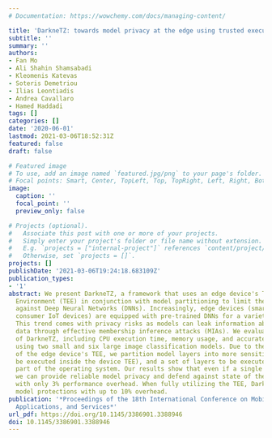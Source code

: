 ```yaml
---
# Documentation: https://wowchemy.com/docs/managing-content/

title: 'DarkneTZ: towards model privacy at the edge using trusted execution environments'
subtitle: ''
summary: ''
authors:
- Fan Mo
- Ali Shahin Shamsabadi
- Kleomenis Katevas
- Soteris Demetriou
- Ilias Leontiadis
- Andrea Cavallaro
- Hamed Haddadi
tags: []
categories: []
date: '2020-06-01'
lastmod: 2021-03-06T18:52:31Z
featured: false
draft: false

# Featured image
# To use, add an image named `featured.jpg/png` to your page's folder.
# Focal points: Smart, Center, TopLeft, Top, TopRight, Left, Right, BottomLeft, Bottom, BottomRight.
image:
  caption: ''
  focal_point: ''
  preview_only: false

# Projects (optional).
#   Associate this post with one or more of your projects.
#   Simply enter your project's folder or file name without extension.
#   E.g. `projects = ["internal-project"]` references `content/project/deep-learning/index.md`.
#   Otherwise, set `projects = []`.
projects: []
publishDate: '2021-03-06T19:24:18.683109Z'
publication_types:
- '1'
abstract: We present DarkneTZ, a framework that uses an edge device's Trusted Execution
  Environment (TEE) in conjunction with model partitioning to limit the attack surface
  against Deep Neural Networks (DNNs). Increasingly, edge devices (smartphones and
  consumer IoT devices) are equipped with pre-trained DNNs for a variety of applications.
  This trend comes with privacy risks as models can leak information about their training
  data through effective membership inference attacks (MIAs). We evaluate the performance
  of DarkneTZ, including CPU execution time, memory usage, and accurate power consumption,
  using two small and six large image classification models. Due to the limited memory
  of the edge device's TEE, we partition model layers into more sensitive layers (to
  be executed inside the device TEE), and a set of layers to be executed in the untrusted
  part of the operating system. Our results show that even if a single layer is hidden,
  we can provide reliable model privacy and defend against state of the art MIAs,
  with only 3% performance overhead. When fully utilizing the TEE, DarkneTZ provides
  model protections with up to 10% overhead.
publication: '*Proceedings of the 18th International Conference on Mobile Systems,
  Applications, and Services*'
url_pdf: https://doi.org/10.1145/3386901.3388946
doi: 10.1145/3386901.3388946
---
```

